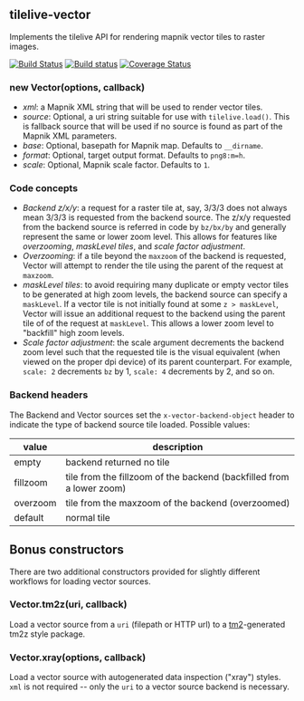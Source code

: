 tilelive-vector
---------------
Implements the tilelive API for rendering mapnik vector tiles to raster images.

[![Build Status](https://secure.travis-ci.org/mapbox/tilelive-vector.png)](http://travis-ci.org/mapbox/tilelive-vector)
[![Build status](https://ci.appveyor.com/api/projects/status/p9qx11cn2rl3ym4m?svg=true)](https://ci.appveyor.com/project/Mapbox/tilelive-vector)
[![Coverage Status](https://coveralls.io/repos/mapbox/tilelive-vector/badge.svg?branch=master&service=github)](https://coveralls.io/github/mapbox/tilelive-vector?branch=master)

### new Vector(options, callback)

- *xml*: a Mapnik XML string that will be used to render vector tiles.
- *source*: Optional, a uri string suitable for use with `tilelive.load()`. This is fallback source that will be used if no source is found as part of the Mapnik XML parameters.
- *base*: Optional, basepath for Mapnik map. Defaults to `__dirname`.
- *format*: Optional, target output format. Defaults to `png8:m=h`.
- *scale*: Optional, Mapnik scale factor. Defaults to `1`.

### Code concepts

- *Backend z/x/y*: a request for a raster tile at, say, 3/3/3 does not always mean 3/3/3 is requested from the backend source. The z/x/y requested from the backend source is referred in code by `bz/bx/by` and generally represent the same or lower zoom level. This allows for features like *overzooming*, *maskLevel tiles*, and *scale factor adjustment*.
- *Overzooming*: if a tile beyond the `maxzoom` of the backend is requested, Vector will attempt to render the tile using the parent of the request at `maxzoom`.
- *maskLevel tiles*: to avoid requiring many duplicate or empty vector tiles to be generated at high zoom levels, the backend source can specify a `maskLevel`. If a vector tile is not initially found at some `z > maskLevel`, Vector will issue an additional request to the backend using the parent tile of of the request at `maskLevel`. This allows a lower zoom level to "backfill" high zoom levels.
- *Scale factor adjustment*: the scale argument decrements the backend zoom level such that the requested tile is the visual equivalent (when viewed on the proper dpi device) of its parent counterpart. For example, `scale: 2` decrements `bz` by 1, `scale: 4` decrements by 2, and so on.

### Backend headers

The Backend and Vector sources set the `x-vector-backend-object` header to indicate the type of backend source tile loaded. Possible values:

value | description
--- | ---
empty | backend returned no tile
fillzoom | tile from the fillzoom of the backend (backfilled from a lower zoom)
overzoom | tile from the maxzoom of the backend (overzoomed)
default | normal tile

## Bonus constructors

There are two additional constructors provided for slightly different workflows for loading vector sources.

### Vector.tm2z(uri, callback)

Load a vector source from a `uri` (filepath or HTTP url) to a [tm2](https://github.com/mapbox/tm2)-generated tm2z style package.

### Vector.xray(options, callback)

Load a vector source with autogenerated data inspection ("xray") styles. `xml` is not required -- only the `uri` to a vector source backend is necessary.
